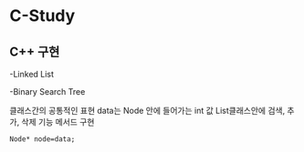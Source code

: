 # C-Study

## C++ 구현 

-Linked List

-Binary Search Tree

클래스간의 공통적인 표현
data는 Node 안에 들어가는 int 값
List클래스안에 검색, 추가, 삭제 기능 메서드 구현

    Node* node=data;
    

